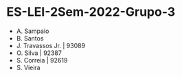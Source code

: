 # ES-LEI-2Sem-2022-Grupo-3

* A. Sampaio
* B. Santos
* J. Travassos Jr. | 93089
* O. Silva | 92387
* S. Correia | 92619
* S. Vieira